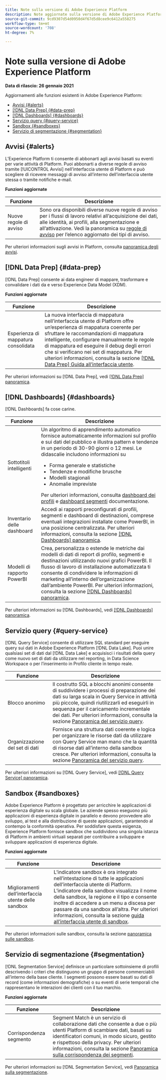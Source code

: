 ```yaml
---
title: Note sulla versione di Adobe Experience Platform
description: Note aggiornate sulla versione di Adobe Experience Platform.
source-git-commit: 9cd9307d54d0950d4f67d5d8cee9c6412a558275
workflow-type: tm+mt
source-wordcount: '708'
ht-degree: 7%

---
```


# Note sulla versione di Adobe Experience Platform

**Data di rilascio: 26 gennaio 2021**

Aggiornamenti alle funzioni esistenti in Adobe Experience Platform:

- [Avvisi {#alerts}](#alerts-alerts)
- [[!DNL Data Prep] {#data-prep}](#dnl-data-prep-data-prep)
- [[!DNL Dashboards] {#dashboards}](#dnl-dashboards-dashboards)
- [Servizio query {#query-service}](#query-service-query-service)
- [Sandbox {#sandboxes}](#sandboxes-sandboxes)
- [Servizio di segmentazione {#segmentation}](#segmentation-service-segmentation)

## Avvisi {#alerts}

L’Experience Platform ti consente di abbonarti agli avvisi basati su eventi per varie attività di Platform. Puoi abbonarti a diverse regole di avviso tramite [!UICONTROL Avvisi] nell’interfaccia utente di Platform e può scegliere di ricevere messaggi di avviso all’interno dell’interfaccia utente stessa o tramite notifiche e-mail.

**Funzioni aggiornate**

| Funzione | Descrizione |
| --- | --- |
| Nuove regole di avviso | Sono ora disponibili diverse nuove regole di avviso per i flussi di lavoro relativi all’acquisizione dei dati, alle identità, ai profili, alla segmentazione e all’attivazione. Vedi la panoramica su [regole di avviso](../../observability/alerts/rules.md) per l’elenco aggiornato dei tipi di avviso. |

Per ulteriori informazioni sugli avvisi in Platform, consulta [panoramica degli avvisi](../../observability/alerts/overview.md).

## [!DNL Data Prep] {#data-prep}

[!DNL Data Prep] consente ai data engineer di mappare, trasformare e convalidare i dati da e verso Experience Data Model (XDM).

**Funzioni aggiornate**

| Funzione | Descrizione |
| --- | --- |
| Esperienza di mappatura consolidata | La nuova interfaccia di mappatura nell’interfaccia utente di Platform offre un’esperienza di mappatura coerente per sfruttare le raccomandazioni di mappatura intelligente, configurare manualmente le regole di mappatura ed eseguire il debug degli errori che si verificano nei set di mappatura. Per ulteriori informazioni, consulta la sezione [[!DNL Data Prep] Guida all’interfaccia utente](../../data-prep/home.md). |

Per ulteriori informazioni su [!DNL Data Prep], vedi [[!DNL Data Prep] panoramica](../../data-prep/home.md).

## [!DNL Dashboards] {#dashboards}

[!DNL Dashboards] fa cose carine.

| Funzione | Descrizione |
|---------|-------------|
| Sottotitoli intelligenti | Un algoritmo di apprendimento automatico fornisce automaticamente informazioni sul profilo e sui dati del pubblico e illustra pattern e tendenze in un periodo di 30-90 giorni o 12 mesi. Le didascalie includono informazioni su <ul><li>Forma generale e statistiche</li><li>Tendenze e modifiche brusche</li><li>Modelli stagionali</li><li>Anomalie impreviste</li></ul> Per ulteriori informazioni, consulta [dashboard dei profili](../../dashboards/guides/profiles.md#profiles-count-trend) e [dashboard segmenti](../../dashboards/guides/segments.md#audience-size-trend) documentazione. |
| Inventario delle dashboard | Accedi ai rapporti preconfigurati di profili, segmenti e dashboard di destinazioni, comprese eventuali integrazioni installate come PowerBI, in una posizione centralizzata. Per ulteriori informazioni, consulta la sezione [[!DNL Dashboards] panoramica](../../dashboards/home.md). |
| Modelli di rapporto PowerBI | Crea, personalizza o estende le metriche dai modelli di dati di report di profilo, segmenti e destinazioni utilizzando nuovi grafici PowerBI. Il flusso di lavoro di installazione automatizzata ti consente di condividere le informazioni di marketing all’interno dell’organizzazione dall’ambiente PowerBI. Per ulteriori informazioni, consulta la sezione [[!DNL Dashboards] panoramica](../../dashboards/home.md). |

Per ulteriori informazioni su [!DNL Dashboards], vedi [[!DNL Dashboards] panoramica](../../dashboards/home.md).

## Servizio query {#query-service}

[!DNL Query Service] consente di utilizzare SQL standard per eseguire query sui dati in Adobe Experience Platform [!DNL Data Lake]. Puoi unire qualsiasi set di dati dal [!DNL Data Lake] e acquisisci i risultati della query come nuovo set di dati da utilizzare nel reporting, in Data Science Workspace o per l’inserimento in Profilo cliente in tempo reale.

| Funzione | Descrizione |
|----------------------|-----------------------|
| Blocco anonimo | Il costrutto SQL a blocchi anonimi consente di suddividere i processi di preparazione dei dati su larga scala in Query Service in attività più piccole, quindi riutilizzarli ed eseguirli in sequenza per il caricamento incrementale dei dati. Per ulteriori informazioni, consulta la sezione [Panoramica del servizio query](../../query-service/home.md). |
| Organizzazione del set di dati | Fornisce una struttura dati coerente e logica per organizzare le risorse dati da utilizzare con Query Service man mano che la quantità di risorse dati all’interno della sandbox cresce. Per ulteriori informazioni, consulta la sezione [Panoramica del servizio query](../../query-service/home.md). |

Per ulteriori informazioni su [!DNL Query Service], vedi [[!DNL Query Service] panoramica](../../query-service/home.md).

## Sandbox {#sandboxes}

Adobe Experience Platform è progettato per arricchire le applicazioni di esperienza digitale su scala globale. Le aziende spesso eseguono più applicazioni di esperienza digitale in parallelo e devono provvedere allo sviluppo, al test e alla distribuzione di queste applicazioni, garantendo al contempo la conformità operativa. Per soddisfare questa esigenza, Experience Platform fornisce sandbox che suddividono una singola istanza di Platform in ambienti virtuali separati per contribuire a sviluppare e sviluppare applicazioni di esperienza digitale.

**Funzioni aggiornate**

| Funzione | Descrizione |
| --- | --- |
| Miglioramenti dell’interfaccia utente delle sandbox | L’indicatore sandbox è ora integrato nell’intestazione di tutte le applicazioni dell’interfaccia utente di Platform. L’indicatore della sandbox visualizza il nome della sandbox, la regione e il tipo e consente inoltre di accedere a un menu a discesa per passare da una sandbox all’altra. Per ulteriori informazioni, consulta la sezione [guida all’interfaccia utente di sandbox](../../sandboxes/ui/user-guide.md). |

Per ulteriori informazioni sulle sandbox, consulta la sezione [panoramica sulle sandbox](../../sandboxes/home.md).

## Servizio di segmentazione {#segmentation}

[!DNL Segmentation Service] definisce un particolare sottoinsieme di profili descrivendo i criteri che distinguono un gruppo di persone commerciabili all’interno della base cliente. I segmenti possono essere basati su dati di record (come informazioni demografiche) o su eventi di serie temporali che rappresentano le interazioni dei clienti con il tuo marchio.

**Funzioni aggiornate**

| Funzione | Descrizione |
| --- | --- |
| Corrispondenza segmento | Segment Match è un servizio di collaborazione dati che consente a due o più utenti Platform di scambiare dati, basati su identificatori comuni, in modo sicuro, gestito e rispettoso della privacy. Per ulteriori informazioni, consulta la sezione [Panoramica sulla corrispondenza dei segmenti](../../segmentation/ui/segment-match/overview.md). |

Per ulteriori informazioni su [!DNL Segmentation Service], vedi [Panoramica sulla segmentazione](../../segmentation/home.md).
